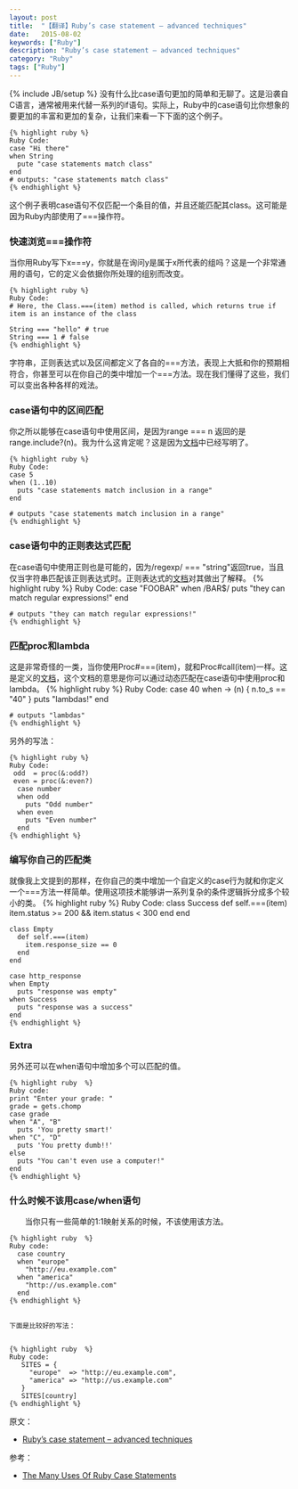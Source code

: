 ```yaml
---
layout: post
title:  "【翻译】Ruby’s case statement – advanced techniques"
date:   2015-08-02
keywords: ["Ruby"]
description: "Ruby’s case statement – advanced techniques"
category: "Ruby"
tags: ["Ruby"]
---
```

{% include JB/setup %}
没有什么比case语句更加的简单和无聊了。这是沿袭自C语言，通常被用来代替一系列的if语句。实际上，Ruby中的case语句比你想象的要更加的丰富和更加的复杂，让我们来看一下下面的这个例子。

    {% highlight ruby %}
    Ruby Code:
    case "Hi there"
    when String
      pute "case statements match class"
    end
    # outputs: "case statements match class"
    {% endhighlight %}
这个例子表明case语句不仅匹配一个条目的值，并且还能匹配其class。这可能是因为Ruby内部使用了===操作符。

### 快速浏览===操作符

当你用Ruby写下x===y，你就是在询问y是属于x所代表的组吗？这是一个非常通用的语句，它的定义会依据你所处理的组别而改变。   

    {% highlight ruby %}
    Ruby Code:
    # Here, the Class.===(item) method is called, which returns true if item is an instance of the class 
 
    String === "hello" # true
    String === 1 # false
    {% endhighlight %}

字符串，正则表达式以及区间都定义了各自的===方法，表现上大抵和你的预期相符合，你甚至可以在你自己的类中增加一个===方法。现在我们懂得了这些，我们可以变出各种各样的戏法。

### case语句中的区间匹配

你之所以能够在case语句中使用区间，是因为range === n 返回的是range.include?(n)。我为什么这肯定呢？这是因为[文档](http://ruby-doc.org/core-2.2.0/Range.html#method-i-3D-3D-3D "文档")中已经写明了。

    {% highlight ruby %}
    Ruby Code:
    case 5
    when (1..10)
      puts "case statements match inclusion in a range"
    end
     
    # outputs "case statements match inclusion in a range"
    {% endhighlight %}

### case语句中的正则表达式匹配

在case语句中使用正则也是可能的，因为/regexp/ === "string"返回true，当且仅当字符串匹配该正则表达式时。正则表达式的[文档](http://ruby-doc.org/core-2.2.0/Regexp.html#method-i-3D-3D-3D "文档")对其做出了解释。
    {% highlight ruby %}
    Ruby Code:
    case "FOOBAR"
    when /BAR$/
      puts "they can match regular expressions!"
    end
     
    # outputs "they can match regular expressions!"
    {% endhighlight %}

### 匹配proc和lambda

这是非常奇怪的一类，当你使用Proc#===(item)，就和Proc#call(item)一样。这是定义的[文档](http://ruby-doc.org/core-2.2.0/Proc.html#method-i-3D-3D-3D "文档")，这个文档的意思是你可以通过动态匹配在case语句中使用proc和lambda。
    {% highlight ruby %}
    Ruby Code:
    case 40
    when -> (n) { n.to_s == "40" }
      puts "lambdas!"
    end
     
    # outputs "lambdas"
    {% endhighlight %}

另外的写法：

    {% highlight ruby %}
    Ruby Code:
     odd  = proc(&:odd?)
     even = proc(&:even?)
      case number
      when odd
        puts "Odd number"
      when even
        puts "Even number"
      end
    {% endhighlight %}

### 编写你自己的匹配类

就像我上文提到的那样，在你自己的类中增加一个自定义的case行为就和你定义一个===方法一样简单。使用这项技术能够讲一系列复杂的条件逻辑拆分成多个较小的类。
    {% highlight ruby %}
    Ruby Code:
    class Success
      def self.===(item)
        item.status >= 200 && item.status < 300
      end
    end
     
    class Empty
      def self.===(item)
        item.response_size == 0
      end
    end
     
    case http_response
    when Empty
      puts "response was empty"
    when Success
      puts "response was a success"
    end
    {% endhighlight %}


### Extra
另外还可以在when语句中增加多个可以匹配的值。

    {% highlight ruby  %}
    Ruby code:
    print "Enter your grade: "
    grade = gets.chomp
    case grade
    when "A", "B"
      puts 'You pretty smart!'
    when "C", "D"
      puts 'You pretty dumb!!'
    else
      puts "You can't even use a computer!"
    end
    {% endhighlight %}
### 什么时候不该用case/when语句
　　当你只有一些简单的1:1映射关系的时候，不该使用该方法。

    {% highlight ruby  %}
    Ruby code:
      case country
      when "europe"
        "http://eu.example.com"
      when "america"
        "http://us.example.com"
      end
    {% endhighlight %}


    下面是比较好的写法：


    {% highlight ruby  %}
    Ruby code:
       SITES = {
         "europe"  => "http://eu.example.com",
         "america" => "http://us.example.com"
       }
       SITES[country]
    {% endhighlight %}

    
  
原文：

- [Ruby’s case statement – advanced techniques](http://blog.honeybadger.io/rubys-case-statement-advanced-techniques "Ruby’s case statement – advanced techniques")

参考：

- [The Many Uses Of Ruby Case Statements](http://www.blackbytes.info/2015/10/ruby-case/?utm_source=rubyweekly&utm_medium=email "The Many Uses Of Ruby Case Statements")
